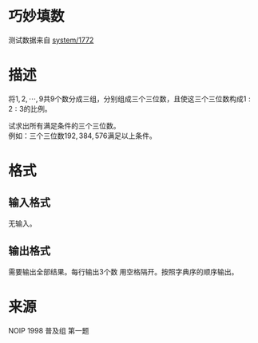 
# 巧妙填数

> 
测试数据来自 [system/1772](https://vijos.org/p/1772)


# 描述

将$1,2,\cdots,9$共$9$个数分成三组，分别组成三个三位数，且使这三个三位数构成$1:2:3$的比例。

试求出所有满足条件的三个三位数。<br/>
例如：三个三位数$192,384,576$满足以上条件。

# 格式

## 输入格式

无输入。

## 输出格式

需要输出全部结果。每行输出3个数 用空格隔开。按照字典序的顺序输出。

# 来源

NOIP 1998 普及组 第一题
